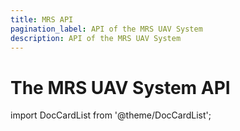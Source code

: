 ```yaml
---
title: MRS API
pagination_label: API of the MRS UAV System
description: API of the MRS UAV System
---
```


# The MRS UAV System API

import DocCardList from '@theme/DocCardList';

<DocCardList />
